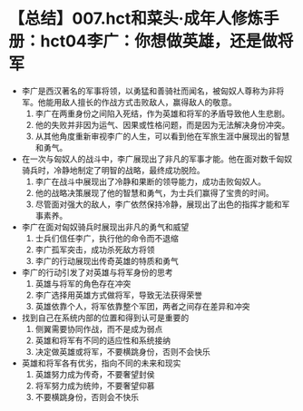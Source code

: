 # 【总结】007.hct和菜头·成年人修炼手册：hct04李广：你想做英雄，还是做将军

-   李广是西汉著名的军事将领，以勇猛和善骑社而闻名，被匈奴人尊称为非将军。他能用敌人擅长的作战方式击败敌人，赢得敌人的敬意。
    1.  李广在两重身份之间陷入死结，作为英雄和将军的矛盾导致他人生悲剧。
    2.  他的失败并非因为运气、因果或性格问题，而是因为无法解决身份冲突。
    3.  从其他角度重新审视李广的人生，可以看到他在军旅生涯中展现出的智慧和勇气。
-   在一次与匈奴人的战斗中，李广展现出了非凡的军事才能。他在面对数千匈奴骑兵时，冷静地制定了明智的战略，最终成功脱险。
    1.  李广在战斗中展现出了冷静和果断的领导能力，成功击败匈奴人。
    2.  他的战略决策展现了他的智慧和勇气，为士兵们赢得了宝贵的时间。
    3.  尽管面对强大的敌人，李广依然保持冷静，展现出了出色的指挥才能和军事素养。
-   李广在面对匈奴骑兵时展现出非凡的勇气和威望
    1.  士兵们信任李广，执行他的命令而不退缩
    2.  李广孤军突击，成功杀死敌方将领
    3.  李广的行动展现出传奇英雄的特质和勇气
-   李广的行动引发了对英雄与将军身份的思考
    1.  英雄与将军的角色存在冲突
    2.  李广选择用英雄方式做将军，导致无法获得荣誉
    3.  英雄依靠个人，将军依靠整个军团，两者之间存在差异和冲突
-   找到自己在系统内部的位置和得到认可是重要的
    1.  侧翼需要协同作战，而不是成为弱点
    2.  英雄和将军有不同的适应性和系统接纳
    3.  决定做英雄或将军，不要横跳身份，否则不会快乐
-   英雄和将军各有优劣，指向不同的未来和现实
    1.  英雄努力成为传奇，不要奢望封侯
    2.  将军努力成为统帅，不要奢望仰慕
    3.  不要横跳身份，否则会不快乐